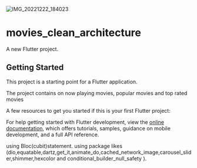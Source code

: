 ![IMG_20221222_184023](https://user-images.githubusercontent.com/79104875/209184395-958d3158-ef85-4c12-aa94-ecf970bc2f3a.jpg)
# movies_clean_architecture

A new Flutter project.

## Getting Started

This project is a starting point for a Flutter application.

The project contains on now playing movies, popular movies and top rated movies 

A few resources to get you started if this is your first Flutter project:

For help getting started with Flutter development, view the
[online documentation](https://www.themoviedb.org/), which offers tutorials,
samples, guidance on mobile development, and a full API reference.

using Bloc(cubit)statement.
using package likes (dio,equatable,dartz,get_it,animate_do,cached_network_image,carousel_slider,shimmer,hexcolor and   conditional_builder_null_safety
).

